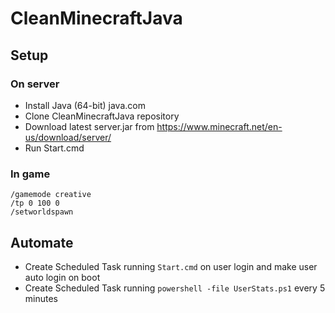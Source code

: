# CleanMinecraftJava

## Setup

### On server

- Install Java (64-bit) java.com
- Clone CleanMinecraftJava repository
- Download latest server.jar from https://www.minecraft.net/en-us/download/server/
- Run Start.cmd

### In game

```minecraft
/gamemode creative
/tp 0 100 0
/setworldspawn
```

## Automate

- Create Scheduled Task running `Start.cmd` on user login and make user auto login on boot
- Create Scheduled Task running `powershell -file UserStats.ps1` every 5 minutes
